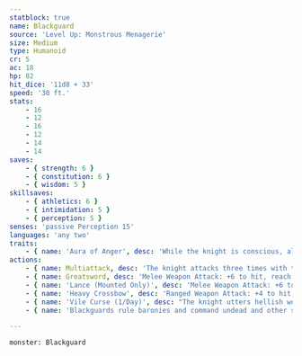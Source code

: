 ```yaml
---
statblock: true
name: Blackguard
source: 'Level Up: Monstrous Menagerie'
size: Medium
type: Humanoid
cr: 5
ac: 18
hp: 82
hit_dice: '11d8 + 33'
speed: '30 ft.'
stats:
    - 16
    - 12
    - 16
    - 12
    - 14
    - 14
saves:
    - { strength: 6 }
    - { constitution: 6 }
    - { wisdom: 5 }
skillsaves:
    - { athletics: 6 }
    - { intimidation: 5 }
    - { perception: 5 }
senses: 'passive Perception 15'
languages: 'any two'
traits:
    - { name: 'Aura of Anger', desc: 'While the knight is conscious, allies within 10 feet gain a +2 bonus to melee weapon damage. A creature can benefit from only one Aura of Anger at a time.' }
actions:
    - { name: Multiattack, desc: 'The knight attacks three times with their greatsword.' }
    - { name: Greatsword, desc: 'Melee Weapon Attack: +6 to hit, reach 5 ft., one target. Hit: 10 (2d6 + 3) slashing damage.' }
    - { name: 'Lance (Mounted Only)', desc: 'Melee Weapon Attack: +6 to hit, reach 10 ft., one target. Hit: 9 (1d12 + 3) piercing damage. If the knight moves at least 20 feet straight towards the target before the attack, they deal an extra 13 (2d12) piercing damage, and the target makes a DC 14 Strength saving throw, falling prone on a failure. This attack is made at disadvantage against targets within 5 feet.' }
    - { name: 'Heavy Crossbow', desc: 'Ranged Weapon Attack: +4 to hit, range 100/400 ft., one target. Hit: 6 (1d10 + 1) piercing damage plus 10 (3d6) poison damage.' }
    - { name: 'Vile Curse (1/Day)', desc: "The knight utters hellish words that scald the soul. Living creatures of the knight's choice within 30 feet that can hear and understand them are magically cursed for 1 minute. A d4 is subtracted from attack rolls and saving throws made by a cursed creature. A creature immune to the frightened condition is immune to this curse." }
    - { name: 'Blackguards rule baronies and command undead and other sinister forces', desc: 'Some are forsworn holy knights, while others are armored brutes who serve supernatural villains.' }

---
```

```statblock
monster: Blackguard
```
